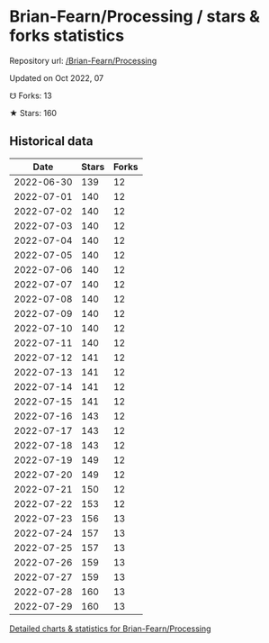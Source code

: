 # Brian-Fearn/Processing / stars & forks statistics

Repository url: [/Brian-Fearn/Processing](https://github.com/Brian-Fearn/Processing)

Updated on Oct 2022, 07

☋ Forks: 13

★ Stars: 160

## Historical data
| Date | Stars | Forks |
|------|-------|-------|
| 2022-06-30 | 139 | 12 | 
| 2022-07-01 | 140 | 12 | 
| 2022-07-02 | 140 | 12 | 
| 2022-07-03 | 140 | 12 | 
| 2022-07-04 | 140 | 12 | 
| 2022-07-05 | 140 | 12 | 
| 2022-07-06 | 140 | 12 | 
| 2022-07-07 | 140 | 12 | 
| 2022-07-08 | 140 | 12 | 
| 2022-07-09 | 140 | 12 | 
| 2022-07-10 | 140 | 12 | 
| 2022-07-11 | 140 | 12 | 
| 2022-07-12 | 141 | 12 | 
| 2022-07-13 | 141 | 12 | 
| 2022-07-14 | 141 | 12 | 
| 2022-07-15 | 141 | 12 | 
| 2022-07-16 | 143 | 12 | 
| 2022-07-17 | 143 | 12 | 
| 2022-07-18 | 143 | 12 | 
| 2022-07-19 | 149 | 12 | 
| 2022-07-20 | 149 | 12 | 
| 2022-07-21 | 150 | 12 | 
| 2022-07-22 | 153 | 12 | 
| 2022-07-23 | 156 | 13 | 
| 2022-07-24 | 157 | 13 | 
| 2022-07-25 | 157 | 13 | 
| 2022-07-26 | 159 | 13 | 
| 2022-07-27 | 159 | 13 | 
| 2022-07-28 | 160 | 13 | 
| 2022-07-29 | 160 | 13 | 


[Detailed charts & statistics for Brian-Fearn/Processing](https://reviewgithub.com/rep/Brian-Fearn/Processing)
